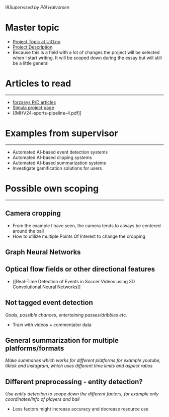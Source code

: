 IR*Supervised by Pål Halvorsen*
# Master topic
* [Project Topic at UiO.no](https://www.mn.uio.no/ifi/studier/masteroppgaver/nd/2021-AI-based-video-processing.html)
* [Project Description](obsidian://open?vault=StudyNotes&file=Master%2FProject%20Description.pdf)
* Because this is a field with a lot of changes the project will be selected when I start writing. It will be scoped down during the essay but will still be a little general

# Articles to read
---
* [forzasys R/D articles](https://forzasys.com/R-and-D.html)
* [Simula project page](https://www.simula.no/education/masters-students/masters-projects/next-generation-sport-systems-ai-based-video-analysis)
* [[MHV24-sports-pipeline-4.pdf]]


# Examples from supervisor
---
* Automated AI-based event detection systems
* Automated AI-based clipping systems
* Automated AI-based summarization systems
* Investigate gamification solutions for users


# Possible own scoping
---

## Camera cropping
* From the example I have seen, the camera tends to always be centered around the ball
* How to utilize multiple Points Of Interest to change the cropping
## Graph Neural Networks

## Optical flow fields or other directional features
* [[Real-Time Detection of Events in Soccer Videos using 3D Convolutional Neural Networks]]

## Not tagged event detection
*Goals, possible chances, entertaining passes/dribbles etc.*
* Train with videos + commentator data

## General summarization for multiple platforms/formats
*Make summaries which works for different platforms for example youtube, tiktok and instagram, which uses different time limits and aspect ratios*

## Different preprocessing - entity detection?
*Use entity detection to scope down the different factors, for example only coordinates/info of players and ball*
* Less factors might increase accuracy and decrease resource use


